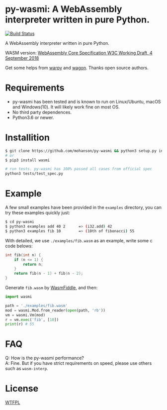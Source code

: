 # py-wasmi: A WebAssembly interpreter written in pure Python.

[![Build Status](https://travis-ci.org/YOUR/PROJECT.svg?branch=master)](https://travis-ci.org/YOUR/PROJECT)

A WebAssembly interpreter written in pure Python.

WASM version: [WebAssembly Core Specification W3C Working Draft, 4 September 2018](https://www.w3.org/TR/2018/WD-wasm-core-1-20180904/)

Get some helps from [warpy](https://github.com/kanaka/warpy) and [wagon](https://github.com/go-interpreter/wagon). Thanks open source authors.

# Requirements
- py-wasmi has been tested and is known to run on Linux/Ubuntu, macOS and Windows(10). It will likely work fine on most OS.
- No third party dependences.
- Python3.6 or newer.

# Installition

```sh
$ git clone https://github.com/mohanson/py-wasmi && python3 setup.py install
# or
$ pip3 install wasmi

# run tests. py-wasmi has 100% passed all cases from official spec
python3 tests/test_spec.py
```

# Example

A few small examples have been provided in the `examples` directory, you can try these examples quickly just:

```sh
$ cd py-wasmi
$ python3 examples add 40 2      => (i32.add) 42
$ python3 examples fib 10        => (10th of fibonacci) 55
```

With detailed, we use `./examples/fib.wasm` as an example, write some c code belows:

```c
int fib(int n) {
    if (n <= 1) {
        return n;
    }
    return fib(n - 1) + fib(n - 2);
}
```

Generate `fib.wasm` by [WasmFiddle](https://wasdk.github.io/WasmFiddle/), and then:

```py
import wasmi

path = './examples/fib.wasm'
mod = wasmi.Mod.from_reader(open(path, 'rb'))
vm = wasmi.Vm(mod)
r = vm.exec('fib', [10])
print(r) # 55
```

# FAQ

Q: How is the py-wasmi performance? <br>
A: Fine. But if you have strict requirements on speed, please use others such as `wasm-interp`.

# License

[WTFPL](https://choosealicense.com/licenses/wtfpl/)
